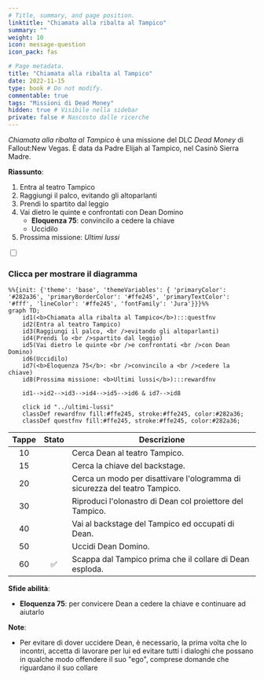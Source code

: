 ```yaml
---
# Title, summary, and page position.
linktitle: "Chiamata alla ribalta al Tampico"
summary: ""
weight: 10
icon: message-question
icon_pack: fas

# Page metadata.
title: "Chiamata alla ribalta al Tampico"
date: 2022-11-15
type: book # Do not modify.
commentable: true
tags: "Missioni di Dead Money"
hidden: true # Visibile nella sidebar
private: false # Nascosto dalle ricerche
---
```


<div class="fnv">


*Chiamata alla ribalta al Tampico* è una missione del DLC *Dead Money* di Fallout:New Vegas. È data da Padre Elijah al Tampico, nel Casinò Sierra Madre.

**Riassunto**:
1. Entra al teatro Tampico
2. Raggiungi il palco, evitando gli altoparlanti
3. Prendi lo spartito dal leggio
4. Vai dietro le quinte e confrontati con Dean Domino
   - **Eloquenza 75**: convincilo a cedere la chiave
   - Uccidilo
5. Prossima missione: *Ultimi lussi*

<section class="chart-collapse">
<input type="checkbox" name="collapse2" id="handle2">
<h3 class="handle">
<label for="handle2">Clicca per mostrare il diagramma</label>
</h3>
<div class="content">

```mermaid
%%{init: {'theme': 'base', 'themeVariables': { 'primaryColor': '#282a36', 'primaryBorderColor': '#ffe245', 'primaryTextColor': '#fff', 'lineColor': '#ffe245', 'fontFamily': 'Jura'}}}%%
graph TD;
    id1(<b>Chiamata alla ribalta al Tampico</b>):::questfnv
    id2(Entra al teatro Tampico)
    id3(Raggiungi il palco, <br />evitando gli altoparlanti)
    id4(Prendi lo <br />spartito dal leggio)
    id5(Vai dietro le quinte <br />e confrontati <br />con Dean Domino)
    id6(Uccidilo)
    id7(<b>Eloquenza 75</b>: <br />convincilo a <br />cedere la chiave) 
    id8(Prossima missione: <b>Ultimi lussi</b>):::rewardfnv

    id1-->id2-->id3-->id4-->id5-->id6 & id7-->id8
    
    click id "../ultimi-lussi"
    classDef rewardfnv fill:#ffe245, stroke:#ffe245, color:#282a36;
    classDef questfnv fill:#ffe245, stroke:#ffe245, color:#282a36;
```

</div>
</section>

| Tappe |       Stato        | Descrizione |
|:-----:|:------------------:| ----------- |
|                           10                          |            | Cerca Dean al teatro Tampico.                                                                                                                                               |
|                           15                          |            | Cerca la chiave del backstage.                                                                                                                                              |
|                           20                          |            | Cerca un modo per disattivare l'ologramma di sicurezza del teatro Tampico.                                                                                                  |
|                           30                          |            | Riproduci l'olonastro di Dean col proiettore del Tampico.                                                                                                                   |
|                           40                          |            | Vai al backstage del Tampico ed occupati di Dean.                                                                                                                           |
|                           50                          |            | Uccidi Dean Domino.                                                                                                                                                         |
|                           60                          | :white_check_mark: | Scappa dal Tampico prima che il collare di Dean esploda.                                                                                                                    |



**Sfide abilità**:
- **Eloquenza 75**: per convicere Dean a cedere la chiave e continuare ad aiutarlo



**Note**:
- Per evitare di dover uccidere Dean, è necessario, la prima volta che lo incontri, accetta di lavorare per lui ed evitare tutti i dialoghi che possano in qualche modo offendere il suo "ego", comprese domande che riguardano il suo collare


</div>


